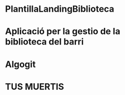 # PlantillaLandingBiblioteca
# Aplicació per la gestio de la biblioteca del barri
# Algogit 
# TUS MUERTIS